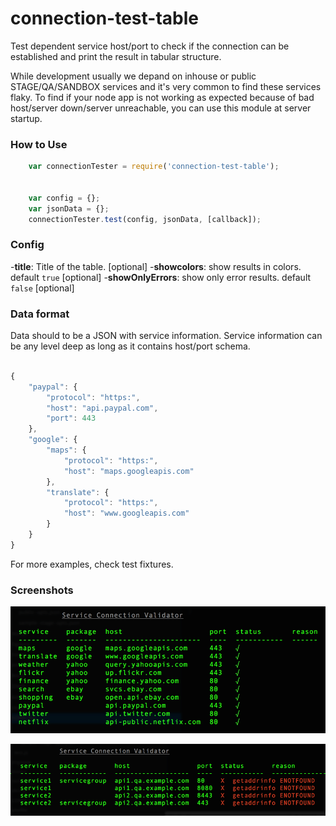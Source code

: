 connection-test-table
=====================

Test dependent service host/port to check if the connection can be established and print the result in tabular structure.

While development usually we depand on inhouse or public STAGE/QA/SANDBOX services and it's very common to find these services flaky. To find if your node app is not working as expected because of bad host/server down/server unreachable, you can use this module at server startup.


### How to Use


```javascript
    var connectionTester = require('connection-test-table');


    var config = {};
    var jsonData = {};
    connectionTester.test(config, jsonData, [callback]);
```


### Config

 -**title**: Title of the table. [optional]
 -**showcolors**: show results in colors. default `true` [optional]
 -**showOnlyErrors**: show only error results. default `false` [optional]

### Data format

Data should to be a JSON with service information. Service information can be any level deep as long as it contains host/port schema.

```javascript

{
    "paypal": {
        "protocol": "https:",
        "host": "api.paypal.com",
        "port": 443
    },
    "google": {
        "maps": {
            "protocol": "https:",
            "host": "maps.googleapis.com"
        },
        "translate": {
            "protocol": "https:",
            "host": "www.googleapis.com"
        }
    }
}

```

For more examples, check test fixtures.


### Screenshots

![Success case while connecting to public APIs](/assets/success_connections.png)

![Error case while connecting to unreachable Stages](/assets/error_connections.png)
